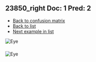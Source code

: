 ## 23850_right Doc: 1 Pred: 2
- [Back to confusion matrix](https://github.com/juliandewit/kaggle_retinopathy/blob/master/matrix.md)
- [Back to list](https://github.com/juliandewit/kaggle_retinopathy/blob/master/lists/12/list.md)
- [Next example in list](https://github.com/juliandewit/kaggle_retinopathy/blob/master/lists/12/23/23852_right.md)

![Eye](https://retinopaty.blob.core.windows.net/size1024/23850_right_1.jpeg)

### 

![Eye]()
